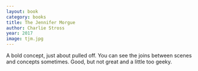 ```yaml
---
layout: book
category: books
title: The Jennifer Morgue
author: Charlie Stross
year: 2017
image: tjm.jpg
---
```

A bold concept, just about pulled off.  You can see the joins between scenes and concepts sometimes.  Good, but not great and a little too geeky.
